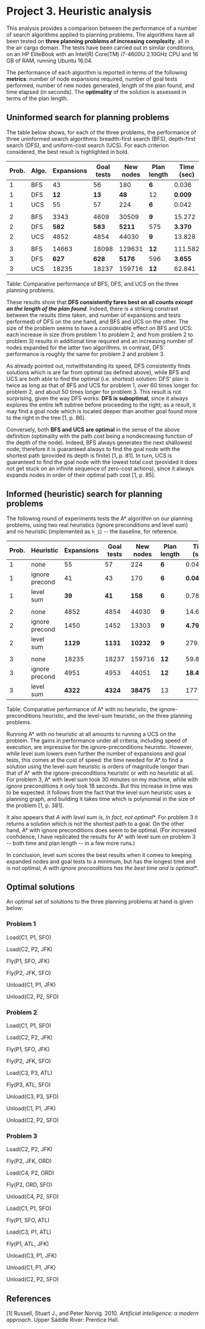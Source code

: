 # Project 3. Heuristic analysis

This analysis provides a comparison between the performance of a number of search algorithms applied to planning problems. The algorithms have all been tested on **three planning problems of increasing complexity**, all in the air cargo domain. The tests have been carried out in similar conditions, on an HP EliteBook with an Intel(R) Core(TM) i7-4600U 2.10GHz CPU and 16 GB of RAM, running Ubuntu 16.04.

The performance of each algorithm is reported in terms of the following **metrics**: number of node expansions required, number of goal tests performed, number of new nodes generated, length of the plan found, and time elapsed (in seconds). The **optimality** of the solution is assessed in terms of the plan length.

## Uninformed search for planning problems

The table below shows, for each of the three problems, the performance of three uninformed search algorithms: breadth-first search (BFS), depth-first search (DFS), and uniform-cost search (UCS). For each criterion considered, the best result is highlighted in bold.

| Prob. | Algo. | Expansions | Goal tests | New nodes | Plan length | Time (sec) |
| ------- | --------- | ---------- | ---------- | --------- | ----------- | ---------- |
| 1 | BFS | 43 | 56 | 180 | **6** | 0.036 |
| 1 | DFS | **12** | **13** | **48** | 12 | **0.009** |
| 1 | UCS | 55 | 57 | 224 | **6** | 0.042 |
| | | | | | | |
| 2 | BFS | 3343 | 4609 | 30509 | **9** | 15.272 |
| 2 | DFS | **582** | **583** | **5211** | 575 | **3.370** |
| 2 | UCS | 4852 | 4854 | 44030 | **9** | 13.828 |
| | | | | | | |
| 3 | BFS | 14663 | 18098 | 129631 | **12** | 111.582 |
| 3 | DFS | **627** | **628** | **5176** | 596 | **3.655** |
| 3 | UCS | 18235 | 18237 | 159716 | **12** | 62.841 |

Table: Comparative performance of BFS, DFS, and UCS on the three planning problems.

These results show that **DFS consistently fares best on all counts *except on the length of the plan found***. Indeed, there is a striking constrast between the results (time taken, and number of expansions and tests performed) of DFS on the one hand, and BFS and UCS on the other. The size of the problem seems to have a considerable effect on BFS and UCS: each increase in size (from problem 1 to problem 2, and from problem 2 to problem 3) results in additional time required and an increasing number of nodes expanded for the latter two algorithms. In contrast, DFS' performance is roughly the same for problem 2 and problem 3.

As already pointed out, notwithstanding its speed, DFS consistently finds solutions which is are far from optimal (as defined above), while BFS and UCS are both able to find the optimal (i.e. shortest) solution: DFS' plan is twice as long as that of BFS and UCS for problem 1, over 60 times longer for problem 2, and about 50 times longer for problem 3. This result is not surprising, given the way DFS works: **DFS is suboptimal**, since it always explores the entire left subtree before proceeding to the right; as a result, it may find a goal node which is located deeper than another goal found more to the right in the tree [1, p. 86].

Conversely, both **BFS and UCS are optimal** in the sense of the above definition (optimality with the path cost being a nondecreasing function of the depth of the node). Indeed, BFS always generates the next shallowest node; therefore it is guaranteed always to find the goal node with the shortest path (provided its depth is finite) [1, p. 81]. In turn, UCS is guaranteed to find the goal node with the lowest total cost (provided it does not get stuck on an infinite sequence of zero-cost actions), since it always expands nodes in order of their optimal path cost [1, p. 85].

## Informed (heuristic) search for planning problems

The following round of experiments tests the A* algorithm on our planning problems, using two real heuristics (ignore preconditions and level sum) and no heuristic (implemented as `h_1`) -- the baseline, for reference.

| Prob. | Heuristic | Expansions | Goal tests | New nodes | Plan length | Time (sec) |
| ------- | --------- | ---------- | ---------- | --------- | ----------- | ---------- |
| 1 | none | 55 | 57 | 224 | **6** | 0.044 |
| 1 | ignore precond | 41 | 43 | 170 | **6** | **0.041** |
| 1 | level sum | **39** | **41** | **158** | **6** | 0.780 |
| | | | | | | |
| 2 | none | 4852 | 4854 | 44030 | **9** | 14.645 |
| 2 | ignore precond | 1450 | 1452 | 13303 | **9** | **4.791** |
| 2 | level sum | **1129** | **1131** | **10232** | **9** | 279.071 |
| | | | | | | |
| 3 | none | 18235 | 18237 | 159716 | **12** | 59.871 |
| 3 | ignore precond | 4951 | 4953 | 44051 | **12** | **18.477** |
| 3 | level sum | **4322** | **4324** | **38475** | 13 | 1771.243 |

Table: Comparative performance of A* with no heuristic, the ignore-preconditions heuristic, and the level-sum heuristic, on the three planning problems.

Running A* with no heuristic at all amounts to running a UCS on the problem. The gains in performance under all criteria, including speed of execution, are impressive for the ignore-preconditions heuristic. However, while level sum lowers even further the number of expansions and goal tests, this comes at the cost of speed: the time needed for A* to find a solution using the level-sum heuristic is orders of magnitude longer than that of A* with the ignore-preconditions heuristic or with no heuristic at all. For problem 3, A* with level sum took 30 minutes on my machine, while with ignore preconditions it only took 18 seconds. But this increase in time was to be expected. It follows from the fact that the level sum heuristic uses a planning graph, and building it takes time which is polynomial in the size of the problem [1, p. 381].

It also appears that **A* with level sum is, in fact, not optimal**. For problem 3 it returns a solution which is not the shortest path to a goal. On the other hand, A* with ignore preconditions does seem to be optimal. (For increased confidence, I have replicated the results for A* with level sum on problem 3 -- both time and plan length -- in a few more runs.)

In conclusion, level sum scores the best results when it comes to keeping expanded nodes and goal tests to a minimum, but has the longest time and is not optimal; **A* with ignore preconditions has the best time and is optimal**.

## Optimal solutions

An optimal set of solutions to the three planning problems at hand is given below:

### Problem 1

Load(C1, P1, SFO)

Load(C2, P2, JFK)

Fly(P1, SFO, JFK)

Fly(P2, JFK, SFO)

Unload(C1, P1, JFK)

Unload(C2, P2, SFO)

### Problem 2

Load(C1, P1, SFO)

Load(C2, P2, JFK)

Fly(P1, SFO, JFK)

Fly(P2, JFK, SFO)

Load(C3, P3, ATL)

Fly(P3, ATL, SFO)

Unload(C3, P3, SFO)

Unload(C1, P1, JFK)

Unload(C2, P2, SFO)

### Problem 3

Load(C2, P2, JFK)

Fly(P2, JFK, ORD)

Load(C4, P2, ORD)

Fly(P2, ORD, SFO)

Unload(C4, P2, SFO)

Load(C1, P1, SFO)

Fly(P1, SFO, ATL)

Load(C3, P1, ATL)

Fly(P1, ATL, JFK)

Unload(C3, P1, JFK)

Unload(C1, P1, JFK)

Unload(C2, P2, SFO)

## References

[1] Russell, Stuart J., and Peter Norvig. 2010. *Artificial intelligence: a modern approach*. Upper Saddle River: Prentice Hall. 
